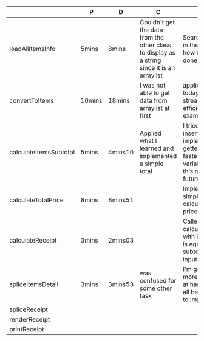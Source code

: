 |   |  P | D  | C  | A  |
|---|---|---|---|---|
|  loadAllItemsInfo| 5mins  | 8mins  | Couldn't get the data from the other class to display as a string since it is an arraylist  |  Search for guides in the internet on how it can be done |
| convertToItems  | 10mins  | 18mins  | I was not able to get data from arraylist at first  | applied the lesson today from java streams to code efficiently see the examples  |
| calculateItemsSubtotal  |  5mins | 4mins10  | Applied what I learned and implemented a simple total  | I tried using the alt insert to implement the getter and setter faster for the variables will use this more in the future  |
| calculateTotalPrice  | 8mins  | 8mins51  |   | Implemented a simple way of calculating total price  |
|  calculateReceipt |  3mins | 2mins03  |   | Called the List calculateTotalPrice with its input and it is equals to subtotal with its input  |
| spliceItemsDetail  |  3mins | 3mins53  | was confused for some other task  | I'm gonna focus more on the task at hand and plan it all before starting to implement  |
| spliceReceipt  |   |   |   |   |
| renderReceipt  |   |   |   |   |
|printReceipt   |   |   |   |   |



